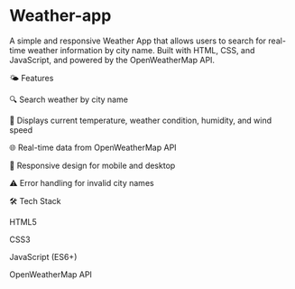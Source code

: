 # Weather-app

A simple and responsive Weather App that allows users to search for real-time weather information by city name. Built with HTML, CSS, and JavaScript, and powered by the OpenWeatherMap API.

🌤 Features

🔍 Search weather by city name

📍 Displays current temperature, weather condition, humidity, and wind speed

🌐 Real-time data from OpenWeatherMap API

📱 Responsive design for mobile and desktop

⚠️ Error handling for invalid city names

🛠️ Tech Stack

HTML5

CSS3

JavaScript (ES6+)

OpenWeatherMap API
